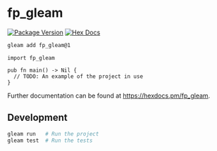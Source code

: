 # fp_gleam

[![Package Version](https://img.shields.io/hexpm/v/fp_gleam)](https://hex.pm/packages/fp_gleam)
[![Hex Docs](https://img.shields.io/badge/hex-docs-ffaff3)](https://hexdocs.pm/fp_gleam/)

```sh
gleam add fp_gleam@1
```
```gleam
import fp_gleam

pub fn main() -> Nil {
  // TODO: An example of the project in use
}
```

Further documentation can be found at <https://hexdocs.pm/fp_gleam>.

## Development

```sh
gleam run   # Run the project
gleam test  # Run the tests
```
